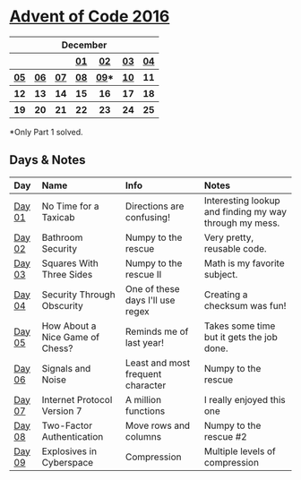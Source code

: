 # [Advent of Code 2016](https://adventofcode.com/2016/)

<table>
    <tr>
        <th colspan="7">December</th>
    </tr>
    <tr>
        <th></th>
        <th></th>
        <th></th>
        <th><a href="https://github.com/enigm4tik/advent-of-code/blob/main/2016/day01/day01.py">01</a></th>
        <th><a href="https://github.com/enigm4tik/advent-of-code/blob/main/2016/day02/day02.py">02</a></th>
        <th><a href="https://github.com/enigm4tik/advent-of-code/blob/main/2016/day03/day03.py">03</a></th>
        <th><a href="https://github.com/enigm4tik/advent-of-code/blob/main/2016/day04/day04.py">04</a></th>
    </tr>
    <tr>
        <th><a href="https://github.com/enigm4tik/advent-of-code/blob/main/2016/day05/day05.py">05</a></th>
        <th><a href="https://github.com/enigm4tik/advent-of-code/blob/main/2016/day06/day06.py">06</a></th>
        <th><a href="https://github.com/enigm4tik/advent-of-code/blob/main/2016/day07/day07.py">07</a></th>
        <th><a href="https://github.com/enigm4tik/advent-of-code/blob/main/2016/day08/day08.py">08</a></th>
        <th><a href="https://github.com/enigm4tik/advent-of-code/blob/main/2016/day09/day09.py">09</a>*</th>
        <th><a href="https://github.com/enigm4tik/advent-of-code/blob/main/2016/day10/day10.py">10</a></th>
        <th>11</th>
    </tr>
    <tr>
        <th>12</th>
        <th>13</th>
        <th>14</th>
        <th>15</th>
        <th>16</th>
        <th>17</th>
        <th>18</th>
    </tr>
    <tr>
        <th>19</th>
        <th>20</th>
        <th>21</th>
        <th>22</th>
        <th>23</th>
        <th>24</th>
        <th>25</th>
    </tr>
</table>

*Only Part 1 solved.

## Days & Notes

Day | Name | Info | Notes
:--- | :-- | :---  | :----
[Day 01](https://adventofcode.com/2016/day/1)  | No Time for a Taxicab | Directions are confusing! | Interesting lookup and finding my way through my mess.
[Day 02](https://adventofcode.com/2016/day/2)  | Bathroom Security | Numpy to the rescue | Very pretty, reusable code.
[Day 03](https://adventofcode.com/2016/day/3)  | Squares With Three Sides | Numpy to the rescue II | Math is my favorite subject.
[Day 04](https://adventofcode.com/2016/day/4)  | Security Through Obscurity | One of these days I'll use regex | Creating a checksum was fun!
[Day 05](https://adventofcode.com/2016/day/5)  | How About a Nice Game of Chess? | Reminds me of last year! | Takes some time but it gets the job done.
[Day 06](https://adventofcode.com/2016/day/6)  | Signals and Noise | Least and most frequent character | Numpy to the rescue
[Day 07](https://adventofcode.com/2016/day/7)  | Internet Protocol Version 7 | A million functions | I really enjoyed this one
[Day 08](https://adventofcode.com/2016/day/8)  | Two-Factor Authentication | Move rows and columns | Numpy to the rescue #2
[Day 09](https://adventofcode.com/2016/day/9)  | Explosives in Cyberspace | Compression | Multiple levels of compression